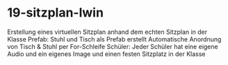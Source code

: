 # 19-sitzplan-lwin
Erstellung eines virtuellen Sitzplan anhand dem echten Sitzplan in der Klasse
Prefab: Stuhl und Tisch als Prefab erstellt 
Automatische Anordnung von Tisch & Stuhl per For-Schleife 
Schüler: Jeder Schüler hat eine eigene Audio und ein eigenes Image und einen festen Sitzplatz in der Klasse
